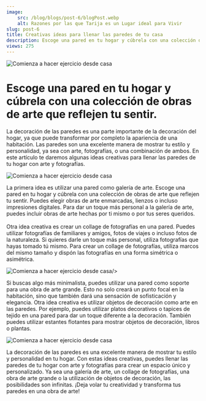 ```yaml
---
image:
	src: /blog/blogs/post-6/blogPost.webp
	alt: Razones por las que Tarija es un Lugar ideal para Vivir
slug: post-6
title: Creativas ideas para llenar las paredes de tu casa
description: Escoge una pared en tu hogar y cúbrela con una colección de obras de arte que reflejen tu sentir.
views: 275
---
```


<div class="text-black max-w-[80%] max-lg:max-w-[90%] mx-auto">
  <img
    class="w-full max-w-[420px] mx-auto mb-6 rounded-xl"
    src="/blog/blogs/post-6/blogPost.webp"
    alt="Comienza a hacer ejercicio desde casa"
    loading="lazy"
    decoding="async"
  />
  <h1 class="text-lg font-my-raleway font-bold">
    Escoge una pared en tu hogar y cúbrela con una colección de obras de arte que reflejen tu sentir.
  </h1>
  <span class="block w-full h-[2px] bg-navy-blue mt-5"></span>
  <p class="text-sm text-dark py-5">
    La decoración de las paredes es una parte importante de la decoración del hogar, ya que puede transformar por completo la apariencia de una habitación. Las paredes son una excelente manera de mostrar tu estilo y personalidad, ya sea con arte, fotografías, o una combinación de ambos. En este artículo te daremos algunas ideas creativas para llenar las paredes de tu hogar con arte y fotografías.
  </p>
  <img
    class="w-full max-w-[420px] mx-auto mb-6 rounded-xl"
    src="/blog/blogs/post-6/contentBlog1.webp"
    alt="Comienza a hacer ejercicio desde casa"
    loading="lazy"
    decoding="async"
  />
  <p class="text-sm text-dark py-5">
    La primera idea es utilizar una pared como galería de arte. Escoge una pared en tu hogar y cúbrela con una colección de obras de arte que reflejen tu sentir. Puedes elegir obras de arte enmarcadas, lienzos o incluso impresiones digitales. Para dar un toque más personal a la galería de arte, puedes incluir obras de arte hechas por ti mismo o por tus seres queridos.
    <br />
    <br />
    Otra idea creativa es crear un collage de fotografías en una pared. Puedes utilizar fotografías de familiares y amigos, fotos de viajes o incluso fotos de la naturaleza. Si quieres darle un toque más personal, utiliza fotografías que hayas tomado tú mismo. Para crear un collage de fotografías, utiliza marcos del mismo tamaño y dispón las fotografías en una forma simétrica o asimétrica.
  </p>
  <img
    class="w-full max-w-[420px] mx-auto mb-6 rounded-xl"
    src="/blog/blogs/post-6/contentBlog2.webp"
    alt="Comienza a hacer ejercicio desde casa"
    loading="lazy"
    decoding="async"

  />
  <p class="text-sm text-dark py-5">
    Si buscas algo más minimalista, puedes utilizar una pared como soporte para una obra de arte grande. Esto no solo creará un punto focal en la habitación, sino que también dará una sensación de sofisticación y elegancia. Otra idea creativa es utilizar objetos de decoración como arte en las paredes. Por ejemplo, puedes utilizar platos decorativos o tapices de tejido en una pared para dar un toque diferente a la decoración. También puedes utilizar estantes flotantes para mostrar objetos de decoración, libros o plantas.
  </p>
  <img
    class="w-full max-w-[420px] mx-auto mb-6 rounded-xl"
    src="/blog/blogs/post-6/contentBlog3.webp"
    alt="Comienza a hacer ejercicio desde casa"
    loading="lazy"
    decoding="async"
  />
  <p class="text-sm text-dark py-5">
    La decoración de las paredes es una excelente manera de mostrar tu estilo y personalidad en tu hogar. Con estas ideas creativas, puedes llenar las paredes de tu hogar con arte y fotografías para crear un espacio único y personalizado. Ya sea una galería de arte, un collage de fotografías, una obra de arte grande o la utilización de objetos de decoración, las posibilidades son infinitas. ¡Deja volar tu creatividad y transforma tus paredes en una obra de arte!
  </p>
</div>